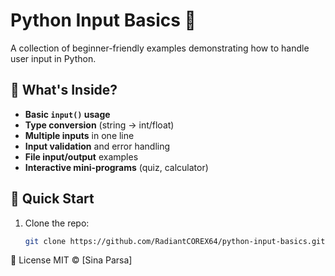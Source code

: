 # Python Input Basics 🐍

A collection of beginner-friendly examples demonstrating how to handle user input in Python.

## 📌 What's Inside?

- **Basic `input()` usage**  
- **Type conversion** (string → int/float)  
- **Multiple inputs** in one line  
- **Input validation** and error handling  
- **File input/output** examples  
- **Interactive mini-programs** (quiz, calculator)  

## 🚀 Quick Start

1. Clone the repo:
   ```bash
   git clone https://github.com/RadiantCOREX64/python-input-basics.git


📜 License
MIT © [Sina Parsa]
